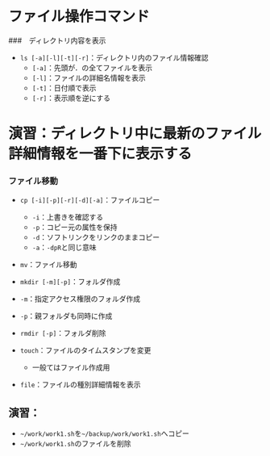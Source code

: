 # ファイル操作コマンド



###　ディレクトリ内容を表示

 - `ls [-a][-l][-t][-r]`：ディレクトリ内のファイル情報確認
   - `[-a]`：先頭が．の全てファイルを表示
   - `[-l]`：ファイルの詳細名情報を表示
   - `[-t]`：日付順で表示
   - `[-r]`：表示順を逆にする



# 演習：ディレクトリ中に最新のファイル詳細情報を一番下に表示する



### ファイル移動
 - `cp [-i][-p][-r][-d][-a]`：ファイルコピー
   - `-i`：上書きを確認する
   - `-p`：コピー元の属性を保持
   - `-d`：ソフトリンクをリンクのままコピー
   - `-a`：`-dpR`と同じ意味

 - `mv`：ファイル移動
 - `mkdir [-m][-p]`：フォルダ作成
  - `-m`：指定アクセス権限のフォルダ作成
  - `-p`：親フォルダも同時に作成
 - `rmdir [-p]`：フォルダ削除



 - `touch`：ファイルのタイムスタンプを変更
   - 一般てはファイル作成用
 - `file`：ファイルの種別詳細情報を表示




## 演習：
 - `~/work/work1.sh`を`~/backup/work/work1.sh`へコピー
 - `~/work/work1.sh`のファイルを削除
　

